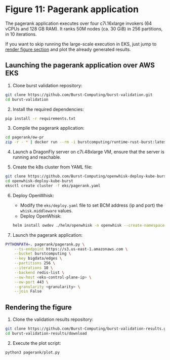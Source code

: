 # Figure 11: Pagerank application

The pagerank application executes over four c7i.16xlarge invokers (64 vCPUs and 128 GB RAM). It ranks 50M nodes (ca. 30 GiB) in 256 partitions, in 10 iterations. 

If you want to skip running the large-scale execution in EKS, just jump to [render figure section](#rendering-the-figure) and plot the already generated results.

## Launching the pagerank application over AWS EKS
1. Clone burst validation repository:
```bash
git clone https://github.com/Burst-Computing/burst-validation.git
cd burst-validation
```
2. Install the required dependencies:
```bash
pip install -r requirements.txt
```

3. Compile the pagerank application:
```bash
cd pagerank/ow-pr
zip -r - * | docker run --rm -i burstcomputing/runtime-rust-burst:latest -compile main > ../pagerank.zip
```

4. Launch a DragonFly server on c7i.48xlarge VM, ensure that the server is running and reachable.

5. Create the k8s cluster from YAML file:
```bash
git clone https://github.com/Burst-Computing/openwhisk-deploy-kube-burst.git
cd openwhisk-deploy-kube-burst
eksctl create cluster -f eks/pagerank.yaml
```

6. Deploy OpenWhisk:
    - Modify the `eks/deploy.yaml` file to set BCM address (ip and port) the `whisk.middleware` values. 
    - Deploy OpenWhisk:
    ```bash
    helm install owdev ./helm/openwhisk -n openwhisk --create-namespace -f eks/deploy.yaml
    ```

7. Launch the pagerank application:
```bash
PYTHONPATH=. pagerank/pagerank.py \
    --ts-endpoint https://s3.us-east-1.amazonaws.com \
    --bucket burstcomputing \
    --key bigdata/edges \
    --partitions 256 \
    --iterations 10 \
    --backend redis-list \
    --ow-host <eks-control-plane-ip> \
    --ow-port 443 \
    --granularity <granularity> \
    --join False
```

## Rendering the figure
1. Clone the validation results repository:
```bash
git clone https://github.com/Burst-Computing/burst-validation-results.git
cd burst-validation-results/download
```

2. Execute the plot script:
```bash
python3 pagerank/plot.py
```
